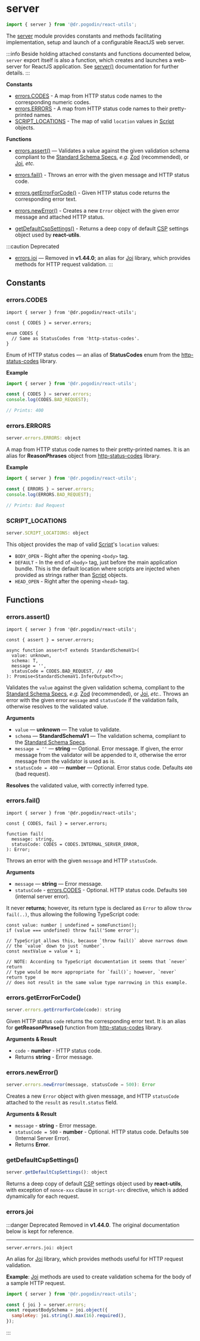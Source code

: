 # server
```jsx
import { server } from '@dr.pogodin/react-utils';
```
The [server](/docs/api/utils/server) module provides constants and methods
facilitating implementation, setup and launch of a configurable ReactJS web
server.

:::info
Beside holding attached constants and functions documented below, `server`
export itself is also a function, which creates and launches a web-server for
ReactJS application. See [server()] documentation for further details.
:::

**Constants**
- [errors.CODES](#errorscodes) - A map from HTTP status code names to
  the corresponding numeric codes.
- [errors.ERRORS](#errorserrors) - A map from HTTP status code names to
  their pretty-printed names.
- [SCRIPT_LOCATIONS] - The map of valid `location` values in [Script] objects.

**Functions**
- [errors.assert()](#errorsassert) &mdash; Validates a value against the given
  validation schema compliant to the [Standard Schema Specs], _e.g._ [Zod]
  (recommended), or [Joi], _etc._
- [errors.fail()](#errorsfail) - Throws an error with the given message and
  HTTP status code.
- [errors.getErrorForCode()](#errorsgeterrorforcode) - Given HTTP status code
  returns the corresponding error text.

- [errors.newError()](#errorsnewerror) - Creates a new `Error` object with
  the given error message and attached HTTP status.
- [getDefaultCspSettings()](#getdefaultcspsettings) - Returns a deep copy of
  default [CSP] settings object used by **react-utils**.

:::caution Deprecated
- [errors.joi](#errorsjoi) &mdash; Removed in **v1.44.0**; an alias for [Joi]
  library, which provides methods for HTTP request validation.
:::

## Constants

### errors.CODES
[errors.CODES]: #errorscodes
```tsx
import { server } from '@dr.pogodin/react-utils';

const { CODES } = server.errors;

enum CODES {
  // Same as StatusCodes from 'http-status-codes'.
}
```
Enum of HTTP status codes &mdash; an alias of  **StatusCodes** enum from
the [http-status-codes] library.

**Example**
```jsx
import { server } from '@dr.pogodin/react-utils';

const { CODES } = server.errors;
console.log(CODES.BAD_REQUEST);

// Prints: 400
```

### errors.ERRORS
```jsx
server.errors.ERRORS: object
```
A map from HTTP status code names to their pretty-printed names. It is an
alias for **ReasonPhrases** object from [http-status-codes] library.

**Example**
```jsx
import { server } from '@dr.pogodin/react-utils';

const { ERRORS } = server.errors;
console.log(ERRORS.BAD_REQUEST);

// Prints: Bad Request
```

### SCRIPT_LOCATIONS
```jsx
server.SCRIPT_LOCATIONS: object
```
This object provides the map of valid [Script]'s `location` values:
- `BODY_OPEN` - Right after the opening `<body>` tag.
- `DEFAULT` - In the end of `<body>` tag, just before the main application
  bundle. This is the default location where scripts are injected when provided
  as strings rather than [Script] objects.
- `HEAD_OPEN` - Right after the opening `<head>` tag.

## Functions

### errors.assert()
```tsx
import { server } from '@dr.pogodin/react-utils';

const { assert } = server.errors;

async function assert<T extends StandardSchemaV1>(
  value: unknown,
  schema: T,
  message = '',
  statusCode = CODES.BAD_REQUEST, // 400
): Promise<StandardSchemaV1.InferOutput<T>>;
```
Validates the `value` against the given validation schema, compliant to the
[Standard Schema Specs], _e.g._ [Zod] (recommended), or [Joi], _etc._. Throws
an error with the given error `message` and `statusCode` if the validation fails,
otherwise resolves to the validated value.

**Arguments**
- `value` &mdash; **unknown** &mdash; The value to validate.
- `schema` &mdash; **StandardSchemaV1** &mdash; The validation schema, compliant
  to the [Standard Schema Specs].
- `message = ''` &mdash; **string** &mdash; Optional. Error message. If given,
  the error message from the validator will be appended to it, otherwise the
  error message from the validator is used as is.
- `statusCode = 400` &mdash; **number** &mdash; Optional. Error status code.
  Defaults `400` (bad request).

**Resolves** the validated value, with correctly inferred type.

### errors.fail()
```tsx
import { server } from '@dr.pogodin/react-utils';

const { CODES, fail } = server.errors;

function fail(
  message: string,
  statusCode: CODES = CODES.INTERNAL_SERVER_ERROR,
): Error;
```
Throws an error with the given `message` and HTTP `statusCode`.

**Arguments**
- `message` &mdash; **string** &mdash; Error message.
- `statusCode` - [errors.CODES] - Optional. HTTP status code. Defaults `500`
  (internal server error).

It never **returns**; however, its return type is declared as `Error` to allow
`throw fail(..)`, thus allowing the following TypeScript code:
```tsx
const value: number | undefined = someFunction();
if (value === undefined) throw fail('Some error');

// TypeScript allows this, because `throw fail()` above narrows down
// the `value` down to just `number`. 
const nextValue = value + 1;

// NOTE: According to TypeScript documentation it seems that `never` return
// type would be more appropriate for `fail()`; however, `never` return type
// does not result in the same value type narrowing in this example.
```

### errors.getErrorForCode()
```jsx
server.errors.getErrorForCode(code): string
```
Given HTTP status `code` returns the corresponding error text. It is an alias
for **getReasonPhrase()** function from [http-status-codes] library.

**Arguments & Result**
- `code` - **number** - HTTP status code.
- Returns **string** - Error message.

### errors.newError()
```jsx
server.errors.newError(message, statusCode = 500): Error
```
Creates a new `Error` object with given message, and HTTP `statusCode` attached
to the `result` as `result.status` field.

**Arguments & Result**
- `message` - **string** - Error message.
- `statusCode = 500` - **number** - Optional. HTTP status code. Defaults `500`
  (Internal Server Error).
- Returns **Error**.

### getDefaultCspSettings()
```jsx
server.getDefaultCspSettings(): object
```
Returns a deep copy of default [CSP] settings object used by **react-utils**,
with exception of `nonce-xxx` clause in `script-src` directive, which is added
dynamically for each request.

### errors.joi
:::danger Deprecated
Removed in **v1.44.0**. The original documentation below is kept for reference.

---

```tsx
server.errors.joi: object
```

An alias for [Joi] library, which provides methods useful for HTTP request
validation.

**Example**: [Joi] methods are used to create validation schema for the body of
a sample HTTP request.
```jsx
import { server } from '@dr.pogodin/react-utils';

const { joi } = server.errors;
const requestBodySchema = joi.object({
  sampleKey: joi.string().max(16).required(),
});
```

:::

[CSP]: https://developer.mozilla.org/en-US/docs/Web/HTTP/CSP
[ExpressJS]: https://expressjs.com
[helmet]: https://github.com/helmetjs/helmet
[http-status-codes]: https://www.npmjs.com/package/http-status-codes
[Joi]: https://joi.dev/api
[Script]: /docs/api/functions/server#beforerender-script
[server]: /docs/api/utils/server
[SCRIPT_LOCATIONS]: #script_locations
[server()]: /docs/api/functions/server
[Standard Schema Specs]: https://standardschema.dev
[Webpack]: https://webpack.js.org
[Zod]: https://zod.dev
